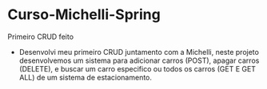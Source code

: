 # Curso-Michelli-Spring
Primeiro CRUD feito
- Desenvolvi meu primeiro CRUD juntamento com a Michelli, neste projeto desenvolvemos um sistema para adicionar carros (POST), apagar carros (DELETE),
  e buscar um carro especifico ou todos os carros (GET E GET ALL) de um sistema de estacionamento.

